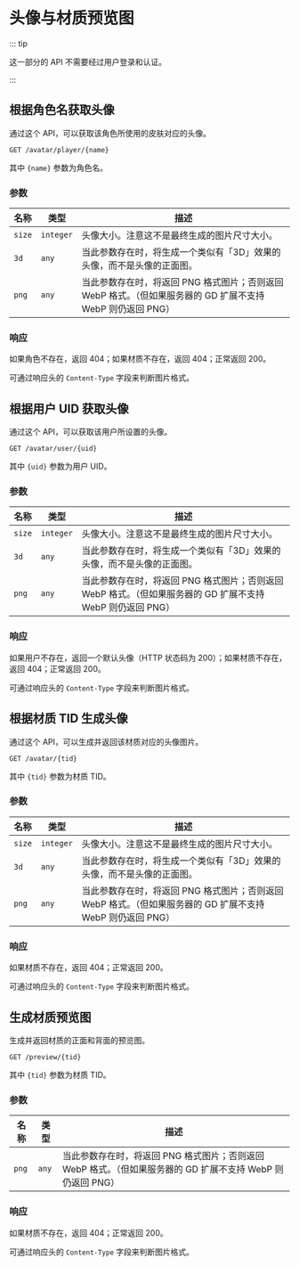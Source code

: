 # 头像与材质预览图

::: tip

这一部分的 API 不需要经过用户登录和认证。

:::

## 根据角色名获取头像

通过这个 API，可以获取该角色所使用的皮肤对应的头像。

```
GET /avatar/player/{name}
```

其中 `{name}` 参数为角色名。

### 参数

| 名称   | 类型      | 描述                                                         |
| ------ | --------- | ------------------------------------------------------------ |
| `size` | `integer` | 头像大小。注意这不是最终生成的图片尺寸大小。                 |
| `3d`   | `any`     | 当此参数存在时，将生成一个类似有「3D」效果的头像，而不是头像的正面图。 |
| `png`  | `any`     | 当此参数存在时，将返回 PNG 格式图片；否则返回 WebP 格式。（但如果服务器的 GD 扩展不支持 WebP 则仍返回 PNG） |

### 响应

如果角色不存在，返回 404；如果材质不存在，返回 404；正常返回 200。

可通过响应头的 `Content-Type` 字段来判断图片格式。

## 根据用户 UID 获取头像

通过这个 API，可以获取该用户所设置的头像。

```
GET /avatar/user/{uid}
```

其中 `{uid}` 参数为用户 UID。

### 参数

| 名称   | 类型      | 描述                                                         |
| ------ | --------- | ------------------------------------------------------------ |
| `size` | `integer` | 头像大小。注意这不是最终生成的图片尺寸大小。                 |
| `3d`   | `any`     | 当此参数存在时，将生成一个类似有「3D」效果的头像，而不是头像的正面图。 |
| `png`  | `any`     | 当此参数存在时，将返回 PNG 格式图片；否则返回 WebP 格式。（但如果服务器的 GD 扩展不支持 WebP 则仍返回 PNG） |

### 响应

如果用户不存在，返回一个默认头像（HTTP 状态码为 200）；如果材质不存在，返回 404；正常返回 200。

可通过响应头的 `Content-Type` 字段来判断图片格式。

## 根据材质 TID 生成头像

通过这个 API，可以生成并返回该材质对应的头像图片。

```
GET /avatar/{tid}
```

其中 `{tid}` 参数为材质 TID。

### 参数

| 名称   | 类型      | 描述                                                         |
| ------ | --------- | ------------------------------------------------------------ |
| `size` | `integer` | 头像大小。注意这不是最终生成的图片尺寸大小。                 |
| `3d`   | `any`     | 当此参数存在时，将生成一个类似有「3D」效果的头像，而不是头像的正面图。 |
| `png`  | `any`     | 当此参数存在时，将返回 PNG 格式图片；否则返回 WebP 格式。（但如果服务器的 GD 扩展不支持 WebP 则仍返回 PNG） |

### 响应

如果材质不存在，返回 404；正常返回 200。

可通过响应头的 `Content-Type` 字段来判断图片格式。

## 生成材质预览图

生成并返回材质的正面和背面的预览图。

```
GET /preview/{tid}
```

其中 `{tid}` 参数为材质 TID。

### 参数

| 名称   | 类型      | 描述                                                         |
| ------ | --------- | ------------------------------------------------------------ |
| `png`  | `any`     | 当此参数存在时，将返回 PNG 格式图片；否则返回 WebP 格式。（但如果服务器的 GD 扩展不支持 WebP 则仍返回 PNG） |

### 响应

如果材质不存在，返回 404；正常返回 200。

可通过响应头的 `Content-Type` 字段来判断图片格式。
